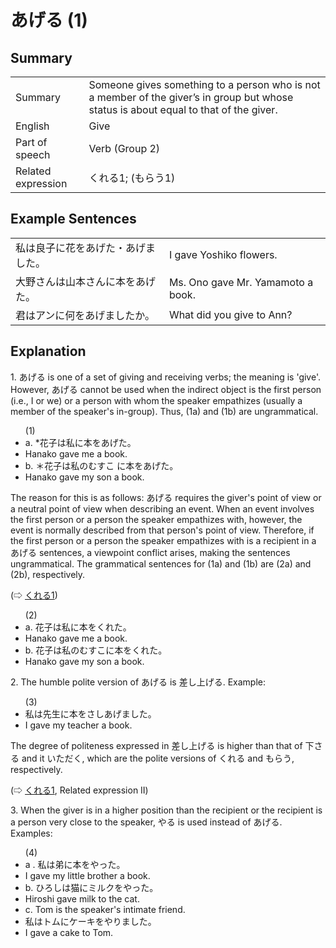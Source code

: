 # あげる (1)

## Summary

<table><tr>   <td>Summary</td>   <td>Someone gives something to a person who is not a member of the giver’s in group but whose status is about equal to that of the giver.</td></tr><tr>   <td>English</td>   <td>Give</td></tr><tr>   <td>Part of speech</td>   <td>Verb (Group 2)</td></tr><tr>   <td>Related expression</td>   <td>くれる1; (もらう1)</td></tr></table>

## Example Sentences

<table><tr>   <td>私は良子に花をあげた・あげました。</td>   <td>I gave Yoshiko flowers.</td></tr><tr>   <td>大野さんは山本さんに本をあげた。</td>   <td>Ms. Ono gave Mr. Yamamoto a book.</td></tr><tr>   <td>君はアンに何をあげましたか。</td>   <td>What did you give to Ann?</td></tr></table>

## Explanation

<p>1. <span class="cloze">あげる</span> is one of a set of giving and receiving verbs; the meaning is 'give'. However, <span class="cloze">あげる</span> cannot be used when the indirect object is the first person (i.e., I or we) or a person with whom the speaker empathizes (usually a member of the speaker's in-group). Thus, (1a) and (1b) are ungrammatical.</p>  <ul>(1) <li>a. *花子は私に本を<span class="cloze">あげた</span>。</li> <li>Hanako gave me a book.</li> <div class="divide"></div> <li>b. ＊花子は私のむすこ に本を<span class="cloze">あげた</span>。</li> <li>Hanako gave my son a book.</li> </ul>  <p>The reason for this is as follows: <span class="cloze">あげる</span> requires the giver's point of view or a neutral point of view when describing an event. When an event involves the first person or a person the speaker empathizes with, however, the event is normally described from that person's point of view. Therefore, if the first person or a person the speaker empathizes with is a recipient in a <span class="cloze">あげる</span> sentences, a viewpoint conflict arises, making the sentences ungrammatical. The grammatical sentences for (1a) and (1b) are (2a) and (2b), respectively. </p>  <p>(⇨ <a href="#㊦ 呉れる・くれる (1)">くれる1</a>)</p>  <ul>(2) <li>a. 花子は私に本をくれた。</li> <li>Hanako gave me a book.</li> <div class="divide"></div> <li>b. 花子は私のむすこに本をくれた。</li> <li>Hanako gave my son a book.</li> </ul>  <p>2. The humble polite version of <span class="cloze">あげる</span> is <span class="cloze">差し上げる</span>. Example:</p>  <ul>(3) <li>私は先生に本を<span class="cloze">さしあげました</span>。</li> <li>I gave my teacher a book.</li> </ul>  <p>The degree of politeness expressed in <span class="cloze">差し上げる</span> is higher than that of 下さる and it いただく, which are the polite versions of くれる and もらう, respectively. </p>  <p>(⇨ <a href="#㊦ 呉れる・くれる (1)">くれる1</a>, Related expression II)</p>  <p>3. When the giver is in a higher position than the recipient or the recipient is a person very close to the speaker, やる is used instead of <span class="cloze">あげる</span>. Examples:</p>  <ul>(4) <li>a . 私は弟に本をやった。</li> <li>I gave my little brother a book.</li> <div class="divide"></div> <li>b. ひろしは猫にミルクをやった。</li> <li>Hiroshi gave milk to the cat.</li> <div class="divide"></div> <li>c. Tom is the speaker's intimate friend.</li> <li>私はトムにケーキをやりました。</li> <li>I gave a cake to Tom.</li> </ul>

